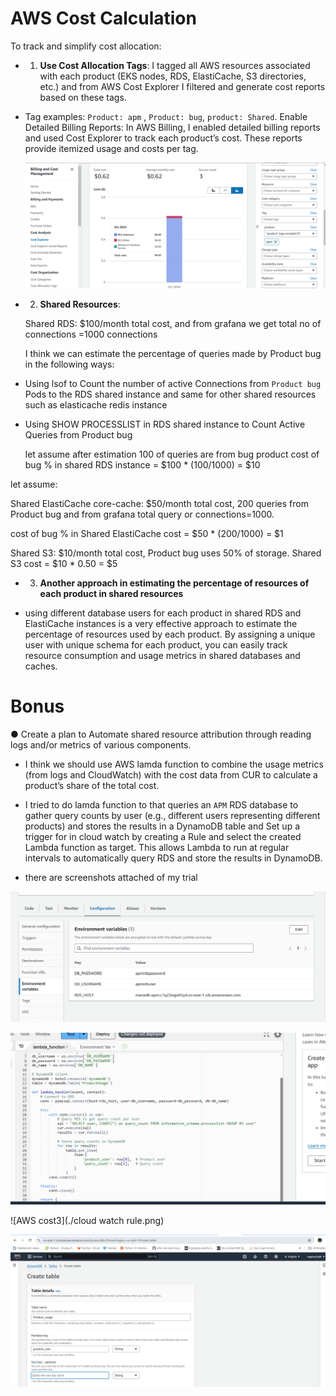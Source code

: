 # AWS Cost Calculation

To track and simplify cost allocation:


- 1. **Use Cost Allocation Tags**: I tagged all AWS resources associated with each product (EKS nodes, RDS, ElastiCache, S3 directories, etc.) and from AWS Cost Explorer I filtered and generate cost reports based on these tags.

- Tag examples: `Product: apm` , `Product: bug`, `product: Shared`.
  Enable Detailed Billing Reports: In AWS Billing, I enabled      detailed billing reports and used Cost Explorer to track each product’s cost. These reports provide itemized usage and costs per tag.

  ![AWS cost](./aws-cost1.png)

- 2. **Shared Resources**:

 
  Shared RDS: $100/month total cost, and from grafana we get total no of connections =1000 connections 


  I think we can estimate the percentage of queries made by Product bug in the following ways:

- Using lsof to Count the number of active Connections from `Product bug` Pods  to the RDS shared instance and same for other shared resources such as elasticache redis instance 
 
 - Using SHOW PROCESSLIST in RDS shared instance to Count Active Queries from Product bug
  
   let assume after estimation 100 of queries are from bug product
   cost of bug % in shared RDS instance  = $100 * (100/1000) = $10

let assume:

Shared ElastiCache core-cache: $50/month total cost, 200 queries  from Product bug and from grafana total query or connections=1000.

cost of bug % in Shared ElastiCache cost = $50 * (200/1000) = $1

Shared S3: $10/month total cost, Product bug uses 50% of storage.
Shared S3 cost = $10 * 0.50 = $5


- 3. **Another approach in estimating the percentage of resources of each product in shared resources** 

 - using different database users for each product in shared RDS and ElastiCache instances is a very effective approach to estimate the percentage of resources used by each product. By assigning a unique user with unique schema for each product, you can easily track resource consumption and usage metrics in shared databases and caches.



 # Bonus
● Create a plan to Automate shared resource attribution through
reading logs and/or metrics of various components. 

- I think we should use AWS lamda function to combine the usage metrics (from logs and CloudWatch) with the cost data from CUR to calculate a product’s share of the total cost.

- I tried to do lamda function to that queries an `APM` RDS database to gather query counts by user (e.g., different users representing different products) and stores the results in a DynamoDB table and Set up a trigger for in cloud watch by creating a Rule and select the created Lambda function as target. This allows Lambda to run at regular intervals to automatically query RDS and store the results in DynamoDB.

- there are screenshots attached of my trial 

 ![AWS cost1](./lamda1.png)

 ![AWS cost2](./lamda2.png)

 ![AWS cost3](./cloud watch rule.png)
  
 ![AWS cost4](./lamda3.png)
 
